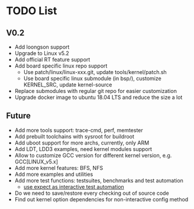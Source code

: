 
# TODO List

## V0.2

* Add loongson support
* Upgrade to Linux v5.2
* Add official RT feature support
* Add board specific linux repo support
  * Use patch/linux/linux-xxx.git, update tools/kernel/patch.sh
  * Use board specific linux submodule (in bsp/), customize KERNEL_SRC, update kernel-source
* Replace submodules with regular git repo for easier customization
* Upgrade docker image to ubuntu 18.04 LTS and reduce the size a lot

## Future

* Add more tools support: trace-cmd, perf, memtester
* Add prebuilt toolchains with sysroot for buildroot
* Add uboot support for more archs, currently, only ARM
* Add LDT, LDD3 examples, need kernel modules support
* Allow to customize GCC version for different kernel version, e.g. GCC[LINUX_v5.x]
* Add more kernel features: BFS, NFS
* Add more examples and utilities
* Add more test functions: testsuites, benchmarks and test automation
  * [use expect as interactive test automation](https://fadeevab.com/how-to-setup-qemu-output-to-console-and-automate-using-shell-script/#3inputoutputthroughanamedpipefile)
* Do we need to save/restore every checking out of source code
* Find out kernel option dependencies for non-interactive config method
